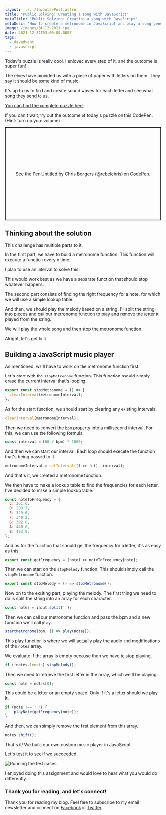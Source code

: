```yaml
---
layout: ../../layouts/Post.astro
title: "Public Solving: Creating a song with JavaScript"
metaTitle: "Public Solving: Creating a song with JavaScript"
metaDesc: 'How to create a metronome in JavaScript and play a song generated by JavaScript'
image: /images/31-12-2021.jpg
date: 2021-12-31T03:00:00.000Z
tags:
  - devadvent
  - javascript
---
```

Today's puzzle is really cool, I enjoyed every step of it, and the outcome is super fun!

The elves have provided us with a piece of paper with letters on them. They say it should be some kind of music.

It's up to us to find and create sound waves for each letter and see what song they send to us.

[You can find the complete puzzle here](https://github.com/devadvent/puzzle-21).

If you can't wait, try out the outcome of today's puzzle on this CodePen. (Hint: turn up your volume)

<p class="codepen" data-height="300" data-default-tab="result" data-slug-hash="jOGLRMe" data-user="rebelchris" style="height: 300px; box-sizing: border-box; display: flex; align-items: center; justify-content: center; border: 2px solid; margin: 1em 0; padding: 1em;">
  <span>See the Pen <a href="https://codepen.io/rebelchris/pen/jOGLRMe">
  Untitled</a> by Chris Bongers (<a href="https://codepen.io/rebelchris">@rebelchris</a>)
  on <a href="https://codepen.io">CodePen</a>.</span>
</p>
<script async defer src="https://cpwebassets.codepen.io/assets/embed/ei.js"></script>

## Thinking about the solution

This challenge has multiple parts to it.

In the first part, we have to build a metronome function. This function will execute a function every x time.

I plan to use an interval to solve this.

This would work best as we have a separate function that should stop whatever happens.

The second part consists of finding the right frequency for a note, for which we will use a simple lookup table.

And then, we should play the melody based on a string.
I'll split the string into pieces and call our metronome function to play and remove the letter it played from the string.

We will play the whole song and then stop the metronome function.

Alright, let's get to it.

## Building a JavaScript music player

As mentioned, we'll have to work on the metronome function first.

Let's start with the `stopMetronome` function. This function should simply erase the current interval that's looping.

```js
export const stopMetronome = () => {
  clearInterval(metronomeInterval);
};
```

As for the start function, we should start by clearing any existing intervals.

```js
clearInterval(metronomeInterval);
```

Then we need to convert the `bpm` property into a millisecond interval.
For this, we can use the following formula.

```js
const interval = (60 / bpm) * 1000;
```

And then we can start our interval.
Each loop should execute the function that's being passed to it.

```js
metronomeInterval = setInterval(() => fn(), interval);
```

And that's it, we created a metronome function.

We then have to make a lookup table to find the frequencies for each letter. 
I've decided to make a simple lookup table.

```js
const noteToFrequency = {
  C: 261.6,
  D: 293.7,
  E: 329.6,
  F: 349.2,
  G: 392.0,
  A: 440.0,
  B: 493.9,
};
```

And as for the function that should get the frequency for a letter, it's as easy as this:

```js
export const getFrequency = (note) => noteToFrequency[note];
```

Then we can start on the `stopMelody` function. This should simply call the `stopMetronome` function.

```js
export const stopMelody = () => stopMetronome();
```

Now on to the exciting part, playing the melody.
The first thing we need to do is split the string into an array for each character.

```js
const notes = input.split('');
```

Then we can call our metronome function and pass the bpm and a new function we'll call `play`.

```js
startMetronome(bpm, () => play(notes));
```

This play function is where we will actually play the audio and modifications of the `notes` array.

We evaluate if the array is empty because then we have to stop playing.

```js
if (!notes.length) stopMelody();
```

Then we need to retrieve the first letter in the array, which we'll be playing.

```js
const note = notes[0];
```

This could be a letter or an empty space.
Only if it's a letter should we play it.

```js
if (note !== ' ') {
	playNote(getFrequency(note));
}
```

And then, we can simply remove the first element from this array.

```js
notes.shift();
```

That's it! 
We build our own custom music player in JavaScript.

Let's test it to see if we succeeded.

![Running the test cases](https://cdn.hashnode.com/res/hashnode/image/upload/v1640155446088/gx65nk78GW.png)

I enjoyed doing this assignment and would love to hear what you would do differently.

### Thank you for reading, and let's connect!

Thank you for reading my blog. Feel free to subscribe to my email newsletter and connect on [Facebook](https://www.facebook.com/DailyDevTipsBlog) or [Twitter](https://twitter.com/DailyDevTips1)
